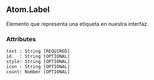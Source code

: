 ## Atom.Label
Elemento que representa una etiqueta en nuestra interfaz.


### Attributes

```
text : String [REQUIRED]
id   : String [OPTIONAL]
style: String [OPTIONAL]
icon : String [OPTIONAL]
count: Number [OPTIONAL]
```
